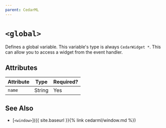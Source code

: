 ```yaml
---
parent: CedarML
---
```

# `<global>`
Defines a global variable. This variable's type is always `CedarWidget *`. This
can allow you to access a widget from the event handler.

## Attributes

| Attribute | Type     | Required? |
|-----------|----------|-----------|
| `name`    | String   | Yes       |

## See Also
- [`<window>`]({{ site.baseurl }}{% link cedarml/window.md %})

